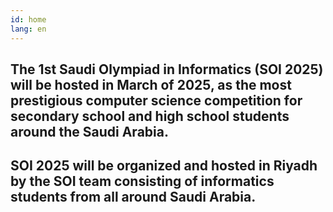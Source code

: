 ```yaml
---
id: home
lang: en
---
```


## The 1st Saudi Olympiad in Informatics (SOI 2025) will be hosted in March of 2025, as the most prestigious computer science competition for secondary school and high school students around the Saudi Arabia.

## SOI 2025 will be organized and hosted in Riyadh by the SOI team consisting of informatics students from all around Saudi Arabia.
